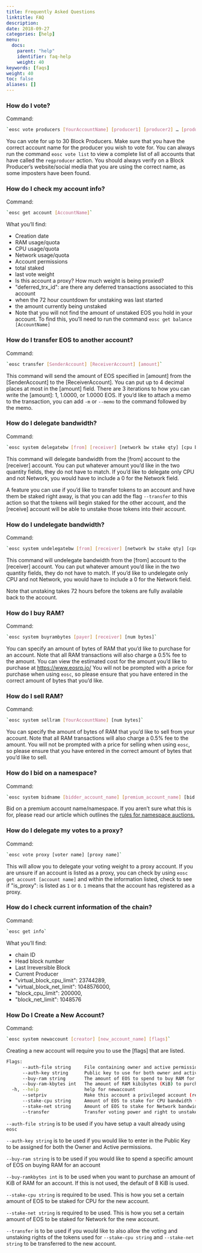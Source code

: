 ```yaml
---
title: Frequently Asked Questions
linktitle: FAQ
description:
date: 2018-09-27
categories: [help]
menu:
  docs:
    parent: "help"
    identifier: faq-help
    weight: 40
keywords: [faqs]
weight: 40
toc: false
aliases: []
---
```


### How do I vote?
Command: 
```bash
`eosc vote producers [YourAccountName] [producer1] [producer2] … [producer30]`
```
You can vote for up to 30 Block Producers. Make sure that you have the correct account name for the producer you wish to vote for. You can always run the command `eosc vote list` to view a complete list of all accounts that have called the `regproducer` action. You should always verify on a Block Producer’s website/social media that you are using the correct name, as some imposters have been found.

### How do I check my account info?
Command: 
```bash
`eosc get account [AccountName]`
```
What you’ll find: 
* Creation date
* RAM usage/quota
* CPU usage/quota
* Network usage/quota
* Account permissions
* total staked
* last vote weight
* Is this account a proxy? How much weight is being proxied?
* "deferred_trx_id": are there any deferred transactions associated to this account
* when the 72 hour countdown for unstaking was last started
* the amount currently being unstaked
* Note that you will not find the amount of unstaked EOS you hold in your account. To find this, you’ll need to run the command `eosc get balance [AccountName]`

### How do I transfer EOS to another account?
Command: 
```bash
`eosc transfer [SenderAccount] [ReceiverAccount] [amount]`
```
This command will send the amount of EOS specified in [amount] from the [SenderAccount] to the [ReceiverAccount]. You can put up to 4 decimal places at most in the [amount] field. There are 3 iterations to how you can write the [amount]: 1, 1.0000, or 1.0000 EOS.
If you’d like to attach a memo to the transaction, you can add `-m` or `--memo` to the command followed by the memo. 

### How do I delegate bandwidth?
Command: 
```bash
`eosc system delegatebw [from] [receiver] [network bw stake qty] [cpu bw stake qty]`
```
This command will delegate bandwidth from the [from] account to the [receiver] account. You can put whatever amount you’d like in the two quantity fields, they do not have to match. If you’d like to delegate only CPU and not Network, you would have to include a 0 for the Network field. 

A feature you can use if you’d like to transfer tokens to an account and have them be staked right away, is that you can add the flag `--transfer` to this action so that the tokens will begin staked for the other account, and the [receive] account will be able to unstake those tokens into their account.

### How do I undelegate bandwidth?
Command: 
```bash
`eosc system undelegatebw [from] [receiver] [network bw stake qty] [cpu bw stake qty]`
```
This command will undelegate bandwidth from the [from] account to the [receiver] account. You can put whatever amount you’d like in the two quantity fields, they do not have to match. If you’d like to undelegate only CPU and not Network, you would have to include a 0 for the Network field. 

Note that unstaking takes 72 hours before the tokens are fully available back to the account. 

### How do I buy RAM?
Command: 
```bash
`eosc system buyrambytes [payer] [receiver] [num bytes]`
```
You can specify an amount of bytes of RAM that you’d like to purchase for an account. 
Note that all RAM transactions will also charge a 0.5% fee to the amount. You can view the estimated cost for the amount you’d like to purchase at https://www.eosrp.io/ 
You will not be prompted with a price for purchase when using `eosc`, so please ensure that you have entered in the correct amount of bytes that you’d like.

### How do I sell RAM?
Command: 
```bash
`eosc system sellram [YourAccountName] [num bytes]`
```
You can specify the amount of bytes of RAM that you’d like to sell from your account. 
Note that all RAM transactions will also charge a 0.5% fee to the amount. 
You will not be prompted with a price for selling when using `eosc`, so please ensure that you have entered in the correct amount of bytes that you’d like to sell.

### How do I bid on a namespace?
Command: 
```bash
`eosc system bidname [bidder_account_name] [premium_account_name] [bid quantity]`
```
Bid on a premium account name/namespace. If you aren’t sure what this is for, please read our article which outlines the [rules for namespace auctions.](https://www.eoscanada.com/en/everything-you-need-to-know-about-namespace-bidding-about-eos) 

### How do I delegate my votes to a proxy?
Command: 
```bash
`eosc vote proxy [voter name] [proxy name]`
```
This will allow you to delegate your voting weight to a proxy account. If you are unsure if an account is listed as a proxy, you can check by using `eosc get account [account name]` and within the information listed, check to see if "is_proxy": is listed as `1` or `0`. `1` means that the account has registered as a proxy.

### How do I check current information of the chain?
Command: 
```bash
`eosc get info`
```
What you’ll find:
* chain ID
* Head block number
* Last Irreversible Block
* Current Producer
* "virtual_block_cpu_limit": 23744289,
* "virtual_block_net_limit": 1048576000,
* "block_cpu_limit": 200000,
* "block_net_limit": 1048576

### How Do I Create a New Account?
Command:
```bash
`eosc system newaccount [creator] [new_account_name] [flags]`
```
Creating a new account will require you to use the [flags] that are listed.
```bash
Flags:
      --auth-file string     File containing owner and active permissions authorities. See example in --help
      --auth-key string      Public key to use for both owner and active permissions.
      --buy-ram string       The amount of EOS to spend to buy RAM for the new account (at current EOS/RAM market price)
      --buy-ram-kbytes int   The amount of RAM kibibytes (KiB) to purchase for the new account.  Defaults to 8 KiB. (default 8)
  -h, --help                 help for newaccount
      --setpriv              Make this account a privileged account (reserved to the 'eosio' system account)
      --stake-cpu string     Amount of EOS to stake for CPU bandwidth (required)
      --stake-net string     Amount of EOS to stake for Network bandwidth (required)
      --transfer             Transfer voting power and right to unstake EOS to receiver
```
`--auth-file string` is to be used if you have setup a vault already using `eosc`

`--auth-key string` is to be used if you would like to enter in the Public Key to be assigned for both the Owner and Active permissions.

`--buy-ram string` is to be used if you would like to spend a specific amount of EOS on buying RAM for an account

`--buy-ramkbytes int` is to be used when you want to purchase an amount of KiB of RAM for an account. If this is not used, the default of 8 KiB is used.

`--stake-cpu string` is required to be used. This is how you set a certain amount of EOS to be staked for CPU for the new account.

`--stake-net string` is required to be used. This is how you set a certain amount of EOS to be staked for Network for the new account.

`--transfer` is to be used if you would like to also allow the voting and unstaking rights of the tokens used for `--stake-cpu string` and `--stake-net string` to be transferred to the new account. 
